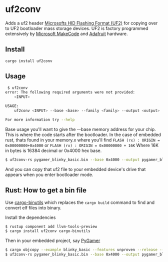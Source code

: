 # uf2conv

Adds a uf2 header [Microsofts HID Flashing Format (UF2)](https://github.com/microsoft/uf2/blob/86e101e3a282553756161fe12206c7a609975e70/README.md) for copying over to UF2 bootloader mass storage devices. UF2 is factory programmed extensively by [Microsoft MakeCode](https://www.microsoft.com/en-us/makecode) and [Adafruit](https://www.adafruit.com/) hardware.

## Install
`cargo install uf2conv`

## Usage
```bash
 $ uf2conv
error: The following required arguments were not provided:
    <INPUT>

USAGE:
    uf2conv <INPUT> --base <base> --family <family> --output <output>

For more information try --help
```

Base usage you'll want to give the --base memory address for your chip. This is where the code starts after the bootloader. In the case of embedded rust, thats found in your memory.x where you'll find  `FLASH (rx) : ORIGIN = 0x00000000+0x4000` or `FLASH (rx) : ORIGIN = 0x00000000 + 16K` Where 16K in bytes is 16384 decimal or 0x4000 hex base.

```bash
$ uf2conv-rs pygamer_blinky_basic.bin --base 0x4000 --output pygamer_blinky_basic.uf2
```

And you can copy that uf2 file to your embedded device's drive that appears when you enter bootloader mode.

## Rust: How to get a bin file

Use [cargo-binutils](https://github.com/rust-embedded/cargo-binutils) which replaces the `cargo build` command to find and convert elf files into binary. 

Install the dependencies
```bash
$ rustup component add llvm-tools-preview
$ cargo install uf2conv cargo-binutils
```

Then in your embedded project, say [PyGamer](https://github.com/atsamd-rs/atsamd/tree/master/boards/pygamer)
```bash
$ cargo objcopy --example blinky_basic --features unproven --release -- -O binary pygamer_blinky_basic.bin
$ uf2conv-rs pygamer_blinky_basic.bin --base 0x4000 --output pygamer_blinky_basic.uf2
```
